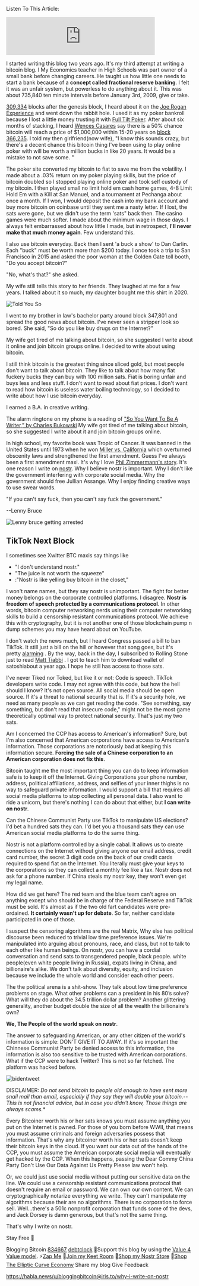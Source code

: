Listen To This Article:

<iframe src="https://fountain.fm/episode/t5Wt3D7fIBcFgXKqx1JH" height="102px" width="400px" frameborder="0" scrolling="no"></iframe>


I started writing this blog two years ago. It's my third attempt at writing a bitcoin blog. I My Economics teacher in High Schools was part owner of a small bank before changing careers. He taught us how little one needs to start a bank because of a **concept called fractional reserve banking**. I felt it was an unfair system, but powerless to do anything about it. This was about 735,840 ten minute intervals before January 3rd, 2009, give or take.

[309,334](https://timechaincalendar.com/en/block/309334) blocks after the genesis block, I heard about it on the [Joe Rogan Experience](https://www.jrepodcast.com/episode/moores-law-with-andreas-antonopoulos-from-joe-rogan-experience-490/) and went down the rabbit hole. I used it as my poker bankroll because I lost a little money trusting it with [Full Tilt Poker](https://www.forbes.com/sites/nathanvardi/2011/09/20/feds-call-full-tilt-poker-a-massive-ponzi-scheme/?sh=1746187c3dc5). After about six months of stacking, I heard [Wences Casares](https://www.econtalk.org/wences-casares-on-bitcoin-and-xapo/) say there is a 50% chance bitcoin will reach a price of $1,000,000 within 15-20 years on [block 366,235](https://timechaincalendar.com/en/block/366235). I told my then girlfriend(now wife), "I know this sounds crazy, but there's a decent chance this bitcoin thing I've been using to play online poker with will be worth a million bucks in like 20 years. It would be a mistake to not save some. "

The poker site converted my bitcoin to fiat to save me from the volatility. I made about a .03% return on my poker playing skills, but the price of bitcoin doubled so I stopped playing online poker and took self custody of my bitcoin. I then played small no limit hold em cash home games, 4-8 Limit Hold Em with a Kill at San Manuel, and a tournament at Pechanga about once a month. If I won, I would deposit the cash into my bank account and buy more bitcoin on coinbase until they sent me a nasty letter. If I lost, the sats were gone, but we didn't use the term 'sats" back then. The casino games were much softer. I made about the minimum wage in those days. I always felt embarrassed about how little I made, but in retrospect, **I'll never make that much money again**. Few understand this.

I also use bitcoin everyday. Back then I sent 'a buck a show' to Dan Carlin. Each "buck" must be worth more than $200 today. I once took a trip to San Francisco in 2015 and asked the poor woman at the Golden Gate toll booth, "Do you accept bitcoin?"

"No, what's that?" she asked.

My wife still tells this story to her friends. They laughed at me for a few years. I talked about it so much, my daughter bought me this shirt in 2020.

![Told You So](https://i.nostr.build/En8Px.jpg)

I went to my brother in law's bachelor party around block 347,801 and spread the good news about bitcoin. I've never seen a stripper look so bored. She said, "So do you like buy drugs on the Internet?”

My wife got tired of me talking about bitcoin, so she suggested I write about it online and join bitcoin groups online. I decided to write about using bitcoin.

I still think bitcoin is the greatest thing since sliced gold, but most people don't want to talk about bitcoin. They like to talk about how many fiat fuckery bucks they can buy with 100 million sats. Fiat is boring unfair and buys less and less stuff. I don't want to read about fiat prices. I don't want to read how bitcoin is useless water boiling technology, so I decided to write about how I use bitcoin everyday.

I earned a B.A. in creative writing.

The alarm ringtone on my phone is a reading of ["So You Want To Be A Writer,” by Charles Bukowski](https://www.youtube.com/watch?v=gn5dYPMSjaY) My wife got tired of me talking about bitcoin, so she suggested I write about it and join bitcoin groups online.

In high school, my favorite book was Tropic of Cancer. It was banned in the United States until 1973 when he won [Miller vs. California](https://en.wikipedia.org/wiki/Miller_v._California) which overturned obscenity laws and strengthened the first amendment. Guess I've always been a first amendment maxi. It's why I love [Phil Zimmermann's story](https://www.philzimmermann.com/EN/essays/WhyIWrotePGP.html). It's one reason I write on [nostr](https://nostr.com/). Why I believe nostr is important. Why I don't like the government interfering with corporate social media. Why the government should free Jullian Assange. Why I enjoy finding creative ways to use swear words.

"If you can't say fuck, then you can't say fuck the government."

--Lenny Bruce

![Lenny bruce getting arrested](https://i.nostr.build/eZ3Ox.jpg)

## TikTok Next Block

I sometimes see Xwitter BTC maxis say things like

- "I don't understand nostr."
- "The juice is not worth the squeeze"
- :"Nostr is like yelling buy bitcoin in the closet,"

I won't name names, but they say nostr is unimportant. The fight for better money belongs on the corporate controlled platforms. I disagree. **Nostr is freedom of speech protected by a communications protocol**. In other words, bitcoin computer networking nerds using their computer networking skills to build a censorship resistant communications protocol. We achieve this with cryptography, but it is not another one of those blockchain pump n dump schemes you may have heard about on YouTube.

I don't watch the news much, but I heard Congress passed a bill to ban TikTok. It still just a bill on the hill or however that song goes, but it's pretty [alarming](https://www.racket.news/p/why-the-tiktok-ban-is-so-dangerous) . By the way, back in the day, I subscribed to Rolling Stone just to read [Matt Tiabbi](nostr:npub16dmvfhm7uwkxnhxg30k6aczw23wxhgvs62n3puzl5tykpa4aa8esja83yd) . I got to teach him to download wallet of satoshiabout a year ago. I hope he still has access to those sats.

I've never Tiked nor Toked, but like it or not: Code is speech. TikTok developers write code. I may not agree with this code, but how the hell should I know? It's not open source. All social media should be open source. If it's a threat to national security that is. If it's a security hole, we need as many people as we can get reading the code. "See something, say something, but don't read that insecure code," might not be the most game theoretically optimal way to protect national security. That's just my two sats.

Am I concerned the CCP has access to American's information? Sure, but I'm also concerned that American corporations have access to American's information. Those corporations are notoriously bad at keeping this information secure. **Forcing the sale of a Chinese corporation to an American corporation does not fix this**.

Bitcoin taught me the most important thing you can do to keep information safe is to keep it off the Internet. Giving Corporations your phone number, address, political affiliations, address, and selfies of your inner thighs is no way to safeguard private information. I would support a bill that requires all social media platforms to stop collecting all personal data. I also want to ride a unicorn, but there's nothing I can do about that either, but **I can write on nostr**.

Can the Chinese Communist Party use TikTok to manipulate US elections? I'd bet a hundred sats they can. I'd bet you a thousand sats they can use American social media platforms to do the same thing.

Nostr is not a platform controlled by a single cabal. It allows us to create connections on the Internet without giving anyone our email address, credit card number, the secret 3 digit code on the back of our credit cards required to spend fiat on the Internet. You literally must give your keys to the corporations so they can collect a monthly fee like a tax. Nostr does not ask for a phone number. If China steals my nostr key, they won't even get my legal name.

How did we get here? The red team and the blue team can't agree on anything except who should be in charge of the Federal Reserve and TikTok must be sold. It's almost as if the two old fart candidates were pre-ordained. **It certainly wasn't up for debate**. So far, neither candidate participated in one of those.

I suspect the censoring algorithms are the real Matrix, Why else has political discourse been reduced to trivial low time preference issues. We're manipulated into arguing about pronouns, race, and class, but not to talk to each other like human beings. On nostr, you can have a cordial conversation and send sats to transgendered people, black people. white people(even white people living in Russia), expats living in China, and billionaire's alike. We don't talk about diversity, equity, and inclusion because we include the whole world and consider each other peers.

The the political arena is a shit-show. They talk about low time preference problems on stage. What other problems can a president in his 80’s solve? What will they do about the 34.5 trillion dollar problem? Another glittering generality, another budget double the size of all the wealth the billionaire's own?

**We, The People of the world speak on nostr**.

The answer to safeguarding American, or any other citizen of the world's information is simple: DON'T GIVE IT TO AWAY. If it's so important the Chinnese Communist Party be denied access to this information, the information is also too sensitive to be trusted with American corporations. What if the CCP were to hack Twitter? This is not so far fetched. The platform was hacked before.

![bidentweet](https://i.nostr.build/jYgOM.png)


DISCLAIMER: _Do not send bitcoin to people old enough to have sent more snail mail than email, especially if they say they will double your bitcoin.-- This is not financial advice, but in case you didn't know, Those things are always scams._*

Every Bitcoiner worth his or her sats knows you must assume anything you put on the Internet is pwned. For those of you born before WWII, that means you must assume criminals and foreign adversaries possess that information. That's why any bitcoiner worth his or her sats doesn't keep their bitcoin keys in the cloud. If you want our data out of the hands of the CCP, you must assume the American corporate social media will eventually get hacked by the CCP. When this happens, passing the Dear Commy China Party Don't Use Our Data Against Us Pretty Please law won't help.

Or, we could just use social media without putting our sensitive data on the line. We could use a censorship resistant communications protocol that doesn't require an email or password. We can own our own content. We can cryptographically notarize everything we write. They can't manipulate my algorithms because their are no algorithms. There is no corporation to force sell. Well...there's a 501c nonprofit corporation that funds some of the devs, and Jack Dorsey is damn generous, but that's not the same thing.

That's why I write on nostr.

Stay Free 🤙



₿logging ₿itcoin
[834667](https://timechaincalendar.com/en/block/834,928)
[debtclock](https://www.usdebtclock.org/)
🧡Support this blog by using the [Value 4 Value model](https://value4value.info/).
⚡[Zap Me](w3.do/y8BeR-pG)
🍐[Join my Keet Room](https://habla.news/u/blog@bloggingbitcoin.store/keet-room)
🛒[Shop my Nostr Store](nostr:npub1wkljx5c6a8uccc5etws8ry0y3r4dgavh2dcav0tal4rtmcdl4z2sfu5u0t)
🛒[Shop The Elliptic Curve Economy](https://habla.news/u/bloggingbitcoin@iris.to/shop-the-bitcoin-circular-economy)
Share my blog
Give Feedback

https://habla.news/u/bloggingbitcoin@iris.to/why-i-write-on-nostr
